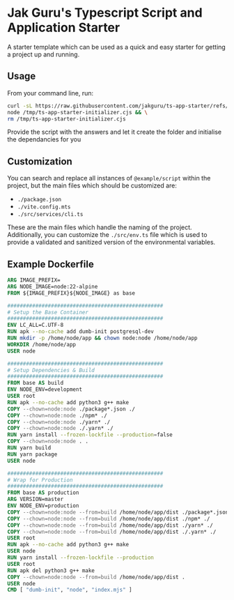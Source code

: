 # Jak Guru's Typescript Script and Application Starter

A starter template which can be used as a quick and easy starter for getting a project up and running.

## Usage

From your command line, run:

```bash
curl -sL https://raw.githubusercontent.com/jakguru/ts-app-starter/refs/heads/main/bin/init.cjs -o /tmp/ts-app-starter-initializer.cjs && \
node /tmp/ts-app-starter-initializer.cjs && \
rm /tmp/ts-app-starter-initializer.cjs
```

Provide the script with the answers and let it create the folder and initialise the dependancies for you

## Customization

You can search and replace all instances of `@example/script` within the project, but the main files which should be customized are:

* `./package.json`
* `./vite.config.mts`
* `./src/services/cli.ts`

These are the main files which handle the naming of the project. Additionally, you can customize the `./src/env.ts` file which is used to provide a validated and sanitized version of the environmental variables.

## Example Dockerfile

```dockerfile
ARG IMAGE_PREFIX=
ARG NODE_IMAGE=node:22-alpine
FROM ${IMAGE_PREFIX}${NODE_IMAGE} as base

##################################################
# Setup the Base Container
##################################################
ENV LC_ALL=C.UTF-8
RUN apk --no-cache add dumb-init postgresql-dev
RUN mkdir -p /home/node/app && chown node:node /home/node/app
WORKDIR /home/node/app
USER node

##################################################
# Setup Dependencies & Build
##################################################
FROM base AS build
ENV NODE_ENV=development
USER root
RUN apk --no-cache add python3 g++ make
COPY --chown=node:node ./package*.json ./
COPY --chown=node:node ./npm* ./
COPY --chown=node:node ./yarn* ./
COPY --chown=node:node ./.yarn* ./
RUN yarn install --frozen-lockfile --production=false
COPY --chown=node:node . .
RUN yarn build
RUN yarn package
USER node

##################################################
# Wrap for Production
##################################################
FROM base AS production
ARG VERSION=master
ENV NODE_ENV=production
COPY --chown=node:node --from=build /home/node/app/dist ./package*.json ./
COPY --chown=node:node --from=build /home/node/app/dist ./npm* ./
COPY --chown=node:node --from=build /home/node/app/dist ./yarn* ./
COPY --chown=node:node --from=build /home/node/app/dist ./.yarn* ./
USER root
RUN apk --no-cache add python3 g++ make
USER node
RUN yarn install --frozen-lockfile --production
USER root
RUN apk del python3 g++ make
COPY --chown=node:node --from=build /home/node/app/dist .
USER node
CMD [ "dumb-init", "node", "index.mjs" ]
```
